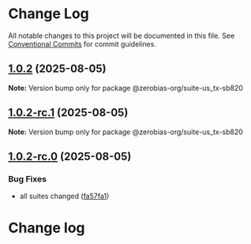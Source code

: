 # Change Log

All notable changes to this project will be documented in this file.
See [Conventional Commits](https://conventionalcommits.org) for commit guidelines.

## [1.0.2](https://github.com/zerobias-org/suite/compare/@zerobias-org/suite-us_tx-sb820@1.0.2-rc.1...@zerobias-org/suite-us_tx-sb820@1.0.2) (2025-08-05)

**Note:** Version bump only for package @zerobias-org/suite-us_tx-sb820





## [1.0.2-rc.1](https://github.com/zerobias-org/suite/compare/@zerobias-org/suite-us_tx-sb820@1.0.2-rc.0...@zerobias-org/suite-us_tx-sb820@1.0.2-rc.1) (2025-08-05)

**Note:** Version bump only for package @zerobias-org/suite-us_tx-sb820





## [1.0.2-rc.0](https://github.com/zerobias-org/suite/compare/@zerobias-org/suite-us_tx-sb820@1.0.1...@zerobias-org/suite-us_tx-sb820@1.0.2-rc.0) (2025-08-05)


### Bug Fixes

* all suites changed ([fa57fa1](https://github.com/zerobias-org/suite/commit/fa57fa1af7628003297df46b2d7740fe95bd2666))





# Change log
